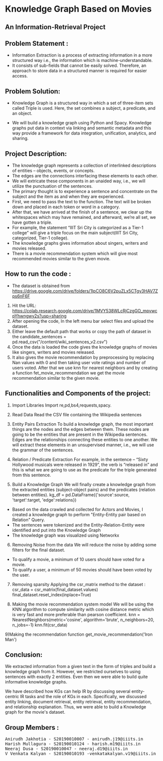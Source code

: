 ﻿# Knowledge Graph Based on Movies
## An Information-Retrieval Project
 
## Problem Statement :
- Information Extraction is a process of extracting information in a more structured way i.e., the information which is machine-understandable. 
- It consists of sub-fields that cannot be easily solved. Therefore, an approach to store data in a structured manner is required for easier access.

## Problem Solution:
* Knowledge Graph is a structured way in which a set of three-item sets called Triple is used. 
Here, the set combines a subject, a predicate, and an object. 

* We will build a knowledge graph using Python and Spacy. Knowledge graphs put data in context via linking and semantic metadata and this way provide a framework for data integration, unification, analytics, and sharing.

## Project Description:

- The knowledge graph represents a collection of interlinked descriptions of entities – objects, events, or concepts. 
- The edges are the connections interfacing these elements to each other. 
- We will extricate these components in an unaided way, i.e., we will utilize the punctuation of the sentences.
- The primary thought is to experience a sentence and concentrate on the subject and the item as and when they are experienced. 
- First, we need to pass the text to the function. The text will be broken down and placed in each token or word in a category. 
- After that, we have arrived at the finish of a sentence, we clear up the whitespaces which may have remained, and afterward, we’re all set, we have gotten a triple. 
- For example, the statement “IIIT Sri City is categorized as a Tier-1 college” will give a triple focus on the main subject(IIIT Sri City, categorized, Tier-1 college). 
- The knowledge graphs gives information about singers, writers and movies released. 
- There is a movie recommendation system which will give most recommended movies similar to the given movie.

## How to run the code : 

- The dataset is obtained from https://drive.google.com/drive/folders/1IpCO8C6V2puZLx5CTgy3HAV7Zps6nF6F 

1) Hit the URL: https://colab.research.google.com/drive/1MVY538WLcRjCzgGO_mpvwcpYhwngwy2s?usp=sharing
2) After opening the code, In the left menu bar select files and upload the dataset.
3) Either leave the default path that works or copy the path of dataset in the candidate_sentences = pd.read_csv("/content/wiki_sentences_v2.csv")
4) Once the data is loaded the code gives the knowledge graphs of movies like singers, writers and movies released. 
5) It also gives the movie recommendation by preprocessing by replacing Nan values with 0 and then taking user vote ratings and number of users voted. After that we use knn for nearest neighbors and by creating a function fet_movie_recommendation we get the movie recommendation similar to the given movie.


## Functionalities and Components of the project:

1) Import Libraries
Import re,pd,bs4,requests,spacy.

2) Read Data
Read the CSV file containing the Wikipedia sentences

3) Entity Pairs Extraction
 To build a knowledge graph, the most important things are the nodes and the edges between them.
These nodes are going to be the entities that are present in the Wikipedia sentences. Edges are the relationships connecting these entities to one another. We will extract these elements in an unsupervised manner, i.e., we will use the grammar of the sentences.

4) Relation / Predicate Extraction
For example, in the sentence – “Sixty Hollywood musicals were released in 1929”, the verb is “released in” and this is what we are going to use as the predicate for the triple generated from this sentence.

5) Build a Knowledge Graph
We will finally create a knowledge graph from the extracted entities (subject-object pairs) and the predicates (relation between entities).
kg_df = pd.DataFrame({'source':source, 'target':target, 'edge':relations})

- Based on the data crawled and collected for Actors and Movies, I created a knowledge graph to perform "Entity-Entity pair based on Relation" Query.
- The sentences were tokenized and the Entity-Relation-Entity were identified and put into the Knowledge Graph
- The knowledge graph was visualized using Networkx

6) Removing Noise from the data
We will reduce the noise by adding some filters for the final dataset.
* To qualify a movie, a minimum of 10 users should have voted for a movie.
* To qualify a user, a minimum of 50 movies should have been voted by the user.

7) Removing sparsity
Applying the csr_matrix method to the dataset :
csr_data = csr_matrix(final_dataset.values)
final_dataset.reset_index(inplace=True)

8) Making the movie recommendation system model
We will be using the KNN algorithm to compute similarity with cosine distance metric which is very fast and more preferable than pearson coefficient.
knn = NearestNeighbors(metric='cosine', algorithm='brute', n_neighbors=20, n_jobs=-1)
knn.fit(csr_data)

9)Making the recommendation function
get_movie_recommendation('Iron Man')


## Conclusion:
We extracted information from a given text in the form of triples and build a knowledge graph from it. 
However, we restricted ourselves to using sentences with exactly 2 entities. Even then we were able to build quite informative knowledge graphs. 

We have described how KGs can help IR by discussing several entity-centric IR tasks and the role of KGs in each. 
Specifically, we discussed entity linking, document retrieval, entity retrieval, entity recommendation, and relationship explanation.
Thus, we were able to build a Knowledge graph for the movie's dataset.

## Group Members :

<pre>
Anirudh Jakhotia - S20190010007 - anirudh.j19@iiits.in
Harish Mullagura - S20190010124 - harish.m19@iiits.in
Neeraj Dusa - S20190010047 - neeraj.d19@iiits.in
V Venkata Kalyan - S20190010193 -venkatakalyan.v19@iiits.in
</pre>
